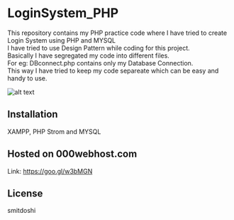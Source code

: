 # LoginSystem_PHP

This repository contains my PHP practice code where I have tried to create Login System using PHP and MYSQL<br>
I have tried to use Design Pattern while coding for this project.<br>
Basically I have segregated my code into different files.<br>
For eg: DBconnect.php contains only my Database Connection.<br>
This way I have tried to keep my code separeate which can be easy and handy to use.<br>

![alt text](https://github.com/smitdoshi/LoginSystem_PHP/blob/master/screenshot/Login%20Page.png)

## Installation

XAMPP, PHP Strom and MYSQL

## Hosted on 000webhost.com

Link: https://goo.gl/w3bMGN

## License

smitdoshi